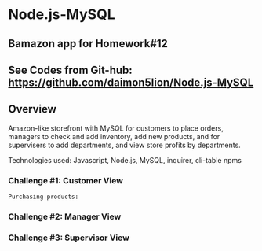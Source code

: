 # Node.js-MySQL

## Bamazon app for Homework#12

## See Codes from Git-hub: https://github.com/daimon5lion/Node.js-MySQL

## Overview

Amazon-like storefront with MySQL for customers to place orders, managers to check and add inventory, add new products, and for supervisers to add departments, and view store profits by departments.

Technologies used: Javascript, Node.js, MySQL, inquirer, cli-table npms

### Challenge #1: Customer View

```
Purchasing products:
```

### Challenge #2: Manager View

### Challenge #3: Supervisor View
